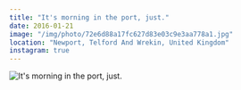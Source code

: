 ```yaml
---
title: "It's morning in the port, just."
date: 2016-01-21
image: "/img/photo/72e6d88a17fc627d83e03c9e3aa778a1.jpg"
location: "Newport, Telford And Wrekin, United Kingdom"
instagram: true
---
```


![It's morning in the port, just.](/img/photo/72e6d88a17fc627d83e03c9e3aa778a1.jpg)
